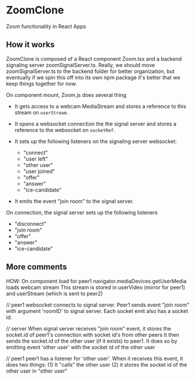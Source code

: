 # ZoomClone

Zoom functionality in React Apps

## How it works

ZoomClone is composed of a React component Zoom.tsx and a backend signaling server zoomSignalServer.ts. Really, we should move zoomSignalServer.ts to the backend folder
for better organization, but eventually if we spin this off into its own npm package
it's better that we keep things together for now.

On component mount, Zoom.js does several thing

- It gets access to a webcam MediaStream and stores a reference to this stream on `userStream`.
- It opens a websocket connection the the signal server and stores a reference to the websocket on `socketRef`.
- It sets up the following listeners on the signaling server websocket:

  - "connect"
  - "user left"
  - "other user"
  - "user joined"
  - "offer"
  - "answer"
  - "ice-candidate"

- It emits the event "join room" to the signal server.

On connection, the signal server sets up the following listeners

- "disconnect"
- "join room"
- "offer"
- "answer"
- "ice-candidate"

## More comments

HOW:
On component load for peer1
navigator.mediaDevices.getUserMedia loads webcam stream
This stream is stored in userVideo (mirror for peer1) and userStream (which is sent to peer2)

// peer1
websocket connects to signal server.
Peer1 sends event "join room" with argument 'roomID' to signal server. Each socket emit also has a socket id.

// server
When signal server receives "join room" event, it stores the socket.id of peer1's connection with socket id's from other peers
It then sends the socket.id of the other user (if it exists) to peer1. It does so by emitting event 'other user' with the socket id of the other user

// peer1
peer1 has a listener for 'other user'. When it receives this event, it does two things:
(1) It "calls" the other user
(2) it stores the socket id of the other user in "other user"
